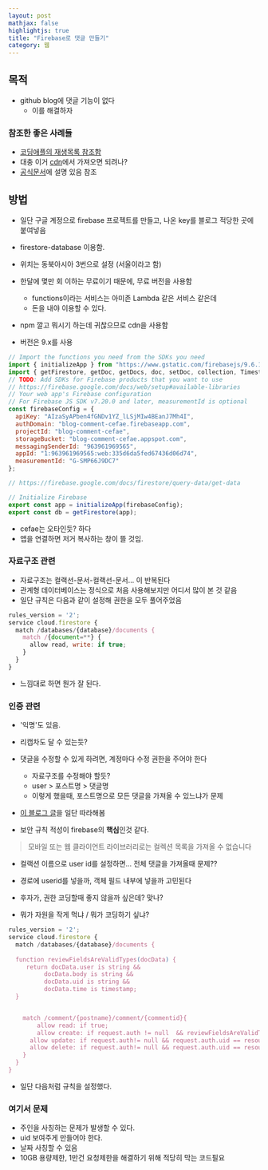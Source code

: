 ```yaml
---
layout: post
mathjax: false
highlightjs: true
title: "Firebase로 댓글 만들기"
category: 웹
---
```


## 목적
- github blog에 댓글 기능이 없다
    - 이를 해결하자

### 참조한 좋은 사례들

- [코딩애플의 재생목록 참조함](https://www.youtube.com/playlist?list=PLfLgtT94nNq3PzZinqs9Afuiai--r5NB_)
- 대충 이거 [cdn](https://cdnjs.com/libraries/firebase)에서 가져오면 되려나?
- [공식문서](https://firebase.google.com/docs/web/learn-more)에 설명 있음 참조

## 방법
- 일단 구글 계정으로 firebase 프로젝트를 만들고, 나온 key를 블로그 적당한 곳에 붙여넣음
- firestore-database 이용함.
- 위치는 동북아시아 3번으로 설정 (서울이라고 함)
- 한달에 몇만 회 이하는 무료이기 때문에, 무료 버전을 사용함
    - functions이라는 서비스는 아미존 Lambda 같은 서비스 같은데
    - 돈을 내야 이용할 수 있다.

- npm 깔고 뭐시기 하는데 귀찮으므로 cdn을 사용함
- 버전은 9.x를 사용

```js
// Import the functions you need from the SDKs you need
import { initializeApp } from "https://www.gstatic.com/firebasejs/9.6.10/firebase-app.js";
import { getFirestore, getDoc, getDocs, doc, setDoc, collection, Timestamp } from "https://www.gstatic.com/firebasejs/9.6.10/firebase-firestore.js"
// TODO: Add SDKs for Firebase products that you want to use
// https://firebase.google.com/docs/web/setup#available-libraries
// Your web app's Firebase configuration
// For Firebase JS SDK v7.20.0 and later, measurementId is optional
const firebaseConfig = {
  apiKey: "AIzaSyAPben4fGNDv1YZ_lLSjMIw4BEanJ7Mh4I",
  authDomain: "blog-comment-cefae.firebaseapp.com",
  projectId: "blog-comment-cefae",
  storageBucket: "blog-comment-cefae.appspot.com",
  messagingSenderId: "963961969565",
  appId: "1:963961969565:web:335d6da5fed67436d06d74",
  measurementId: "G-SMP66J9DC7"
};

// https://firebase.google.com/docs/firestore/query-data/get-data

// Initialize Firebase
export const app = initializeApp(firebaseConfig);
export const db = getFirestore(app);
```

- cefae는 오타인듯? 하다
- 앱을 연결하면 저거 복사하는 창이 뜰 것임.


### 자료구조 관련
- 자료구조는 컬랙선-문서-컬랙선-문서... 이 반복된다
- 관계형 데이터베이스는 정식으로 처음 사용해보지만 어디서 많이 본 것 같음
- 일단 규칙은 다음과 같이 설정해 권한을 모두 풀어주었음

```js
rules_version = '2';
service cloud.firestore {
  match /databases/{database}/documents {
    match /{document=**} {
      allow read, write: if true;
    }
  }
}
```

- 느낌대로 하면 뭔가 잘 된다.

### 인증 관련
- '익명'도 있음.
- 리캡차도 달 수 있는듯?
- 댓글을 수정할 수 있게 하려면, 계정마다 수정 권한을 주어야 한다
    - 자료구조를 수정해야 할듯?
    - user > 포스트명 > 댓글명
    - 이렇게 했을때, 포스트명으로 모든 댓글을 가져올 수 있느냐가 문제

- [이 블로그 글](https://forest71.tistory.com/168)을 일단 따라해봄
- 보안 규칙 적성이 firebase의 **핵심**인것 같다.

> 모바일 또는 웹 클라이언트 라이브러리로는 컬렉션 목록을 가져올 수 없습니다
- 컬랙션 이름으로 user id를 설정하면... 전체 댓글을 가져올때 문제??

- 경로에 userid를 넣을까, 객체 필드 내부에 넣을까 고민된다
- 후자가, 권한 코딩할때 좋지 않을까 싶은데? 맞나?
- 뭐가 자원을 작게 먹냐 / 뭐가 코딩하기 싶냐?

```js
rules_version = '2';
service cloud.firestore {
  match /databases/{database}/documents {
  
  function reviewFieldsAreValidTypes(docData) {
     return docData.user is string &&
          docData.body is string &&
          docData.uid is string &&
          docData.time is timestamp;
  }


    match /comment/{postname}/comment/{commentid}{
    	allow read: if true;
    	allow create: if request.auth != null  && reviewFieldsAreValidTypes(request.resource.data);
      allow update: if request.auth!= null && request.auth.uid == resource.data.uid && reviewFieldsAreValidTypes(request.resource.data);
      allow delete: if request.auth!= null && request.auth.uid == resource.data.uid;
    }
  }
}
```

- 일단 다음처럼 규칙을 설정했다.

### 여기서 문제

- 주인을 사칭하는 문제가 발생할 수 있다.
- uid 보여주게 만들어야 한다.
- 날짜 사칭할 수 있음
- 10GB 용량제한, 1만건 요청제한을 해결하기 위해 적당히 막는 코드필요